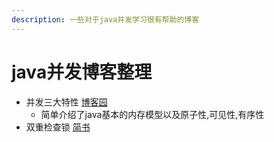 ```yaml
---
description: 一些对于java并发学习很有帮助的博客
---
```


# java并发博客整理

* 并发三大特性 [博客园](https://www.cnblogs.com/chenzufeng/p/14532438.html)
  * 简单介绍了java基本的内存模型以及原子性,可见性,有序性
* 双重检查锁 [简书](https://www.jianshu.com/p/4586cb11c62d)
